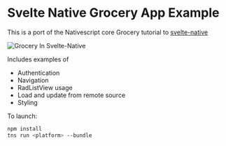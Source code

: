 # Svelte Native Grocery App Example ##

This is a port of the Nativescript core Grocery tutorial to [svelte-native](https://github.com/halfnelson/svelte-native)

![Grocery In Svelte-Native](https://raw.githubusercontent.com/halfnelson/svelte-native-grocery/master/nativescript-svelte-grocery.gif)

Includes examples of

* Authentication
* Navigation
* RadListView usage
* Load and update from remote source
* Styling

To launch:

```bash
npm install
tns run <platform> --bundle
```
